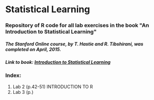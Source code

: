 # Statistical Learning
### Repository of R code for all lab exercises in the book                      "An Introduction to Statistical Learning"  


##### The Stanford Online course, by T. Hastie and R. Tibshirani, was completed on April, 2015.

##### Link to book: [Introduction to Statistical Learning](http://www-bcf.usc.edu/~gareth/ISL/ISLR%20First%20Printing.pdf)

### Index:

1. Lab 2 (p.42-51) INTRODUCTION TO R
2. Lab 3 (p.)
